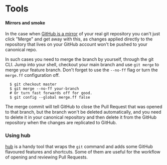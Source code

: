 # Tools #

#### Mirrors and smoke ####

In the case when [GitHub is a mirror](http://blog.plataformatec.com.br/2013/05/how-to-properly-mirror-a-git-repository/) of your real git repository you can't just click "Merge" and get away with this, as changes applied directly to the repository that lives on your GitHub account won't be pushed to your canonical repo.

In such cases you need to merge the branch by yourself, through the git CLI. Jump into your shell, checkout your main branch and use ```git merge``` to merge your feature branch. Don't forget to use the ```--no-ff``` flag or turn the ```merge.ff``` configuration off.

```
  $ git checkout master
  $ git merge --no-ff your-branch
  # Or turn fast forwards off for good.
  $ git config --global merge.ff false
```

The merge commit will tell GitHub to close the Pull Request that was opened to that branch, but the branch won't be deleted automatically, and you need to delete it in your canonical repository and then delete it from the GitHub repository when the changes are replicated to GitHub.

### Using hub ###

[hub](http://github.com/github/hub) is a handy tool that wraps the ```git``` command and adds some GitHub flavoured features and shortcuts. Some of them are useful for the workflow of opening and reviewing Pull Requests.
